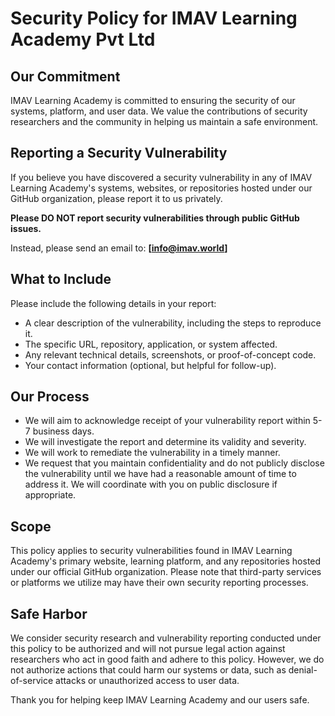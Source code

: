 # Security Policy for IMAV Learning Academy Pvt Ltd

## Our Commitment

IMAV Learning Academy is committed to ensuring the security of our systems, platform, and user data. We value the contributions of security researchers and the community in helping us maintain a safe environment.

## Reporting a Security Vulnerability

If you believe you have discovered a security vulnerability in any of IMAV Learning Academy's systems, websites, or repositories hosted under our GitHub organization, please report it to us privately.

**Please DO NOT report security vulnerabilities through public GitHub issues.**

Instead, please send an email to: **[info@imav.world]**

## What to Include

Please include the following details in your report:
* A clear description of the vulnerability, including the steps to reproduce it.
* The specific URL, repository, application, or system affected.
* Any relevant technical details, screenshots, or proof-of-concept code.
* Your contact information (optional, but helpful for follow-up).

## Our Process

* We will aim to acknowledge receipt of your vulnerability report within 5-7 business days.
* We will investigate the report and determine its validity and severity.
* We will work to remediate the vulnerability in a timely manner.
* We request that you maintain confidentiality and do not publicly disclose the vulnerability until we have had a reasonable amount of time to address it. We will coordinate with you on public disclosure if appropriate.

## Scope

This policy applies to security vulnerabilities found in IMAV Learning Academy's primary website, learning platform, and any repositories hosted under our official GitHub organization. Please note that third-party services or platforms we utilize may have their own security reporting processes.

## Safe Harbor

We consider security research and vulnerability reporting conducted under this policy to be authorized and will not pursue legal action against researchers who act in good faith and adhere to this policy. However, we do not authorize actions that could harm our systems or data, such as denial-of-service attacks or unauthorized access to user data.

Thank you for helping keep IMAV Learning Academy and our users safe.
